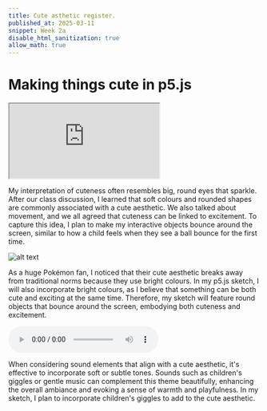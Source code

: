 ```yaml
---
title: Cute asthetic register.
published_at: 2025-03-11
snippet: Week 2a
disable_html_sanitization: true
allow_math: true
---
```


# Making things cute in p5.js

<iframe id="sketch" src="https://editor.p5js.org/jonippolito/full/NJw6xZ8AQ"></iframe>

<script type="module">

    const iframe  = document.getElementById ("sketch")
    iframe.width  = iframe.parentNode.scrollWidth
    iframe.height = iframe.width * 9 / 16 + 42

</script>

My interpretation of cuteness often resembles big, round eyes that sparkle. After our class discussion, I learned that soft colours and rounded shapes are commonly associated with a cute aesthetic. We also talked about movement, and we all agreed that cuteness can be linked to excitement. To capture this idea, I plan to make my interactive objects bounce around the screen, similar to how a child feels when they see a ball bounce for the first time.

![alt text](/pokemon.jpg)

As a huge Pokémon fan, I noticed that their cute aesthetic breaks away from traditional norms because they use bright colours. In my p5.js sketch, I will also incorporate bright colours, as I believe that something can be both cute and exciting at the same time. Therefore, my sketch will feature round objects that bounce around the screen, embodying both cuteness and excitement.

<audio controls src="/baby-giggle.mp3"></audio>

When considering sound elements that align with a cute aesthetic, it's effective to incorporate soft or subtle tones. Sounds such as children's giggles or gentle music can complement this theme beautifully, enhancing the overall ambiance and evoking a sense of warmth and playfulness. In my sketch, I plan to incorporate children's giggles to add to the cute aesthetic.

<div style="height: 100px;"></div>
